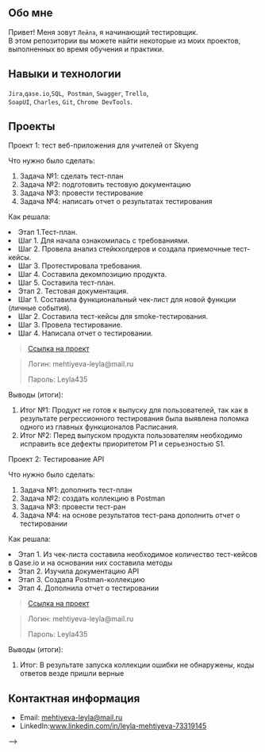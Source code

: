 
## Обо мне 

Привет! Меня зовут ``Лейла``, я начинающий тестировщик. <br>
В этом репозитории вы можете найти некоторые из моих проектов, выполненных во время обучения и практики.
<br>

## Навыки и технологии
``Jira``,``qase.io``,``SQL``,`` Postman``, ``Swagger``, ``Trello``, <br>
``SoapUI``, ``Charles``, ``Git``, ``Chrome DevTools``.




## Проекты

<p> Проект 1: тест веб-приложения для учителей от Skyeng</p>
<p>Что нужно было сделать:<p>
<ol>
  <li>Задача №1: сделать тест-план</li>
  <li>Задача №2: подготовить тестовую документацию</li>
  <li>Задача №3: провести тестирование</li>
  <li>Задача №4: написать отчет о результатах тестирования</li>
</ol>

<p>Как решала:<p> 
   <li>Этап 1.Тест-план.</li>
   <li>Шаг 1. Для начала ознакомилась с требованиями.</li>
   <li>Шаг 2. Провела анализ стейкхолдеров и создала приемочные тест-кейсы.</li>
   <li>Шаг 3. Протестировала требования.</li>
   <li>Шаг 4. Составила декомпозицию продукта.</li>
   <li>Шаг 5. Составила тест-план.</li>
   <li>Этап 2. Тестовая документация.</li>
   <li>Шаг 1. Составила функциональный чек-лист для новой функции (личные события).</li>
   <li>Шаг 2. Составила тест-кейсы для smoke-тестирования.</li>
   <li>Шаг 3. Провела тестирование.</li>
   <li>Шаг 4. Написала отчет о тестировании.</li>
  
>  <a href= https://leylam435.atlassian.net/wiki/spaces/~637e2fe1213a315af346d986/pages/1638401/1>Ссылка на проект</a>

> <p> Логин: mehtiyeva-leyla@mail.ru <p>
> <p> Пароль: Leyla435 <p>
 </ol>
 
 <p>Выводы (итоги):<p>
<ol>
  <li>Итог №1: Продукт не готов к выпуску для пользователей, так как в результате регрессионного тестирования была выявлена поломка одного из главных функционалов Расписания.</li>
  <li>Итог №2: Перед выпуском продукта пользователям необходимо исправить все дефекты  приоритетом Р1 и серьезностью S1.</li>
</ol>

<p> Проект 2: Тестирование API </p>
<p>Что нужно было сделать:<p>
<ol>
  <li>Задача №1: дополнить тест-план</li>
  <li>Задача №2: создать коллекцию в Postman</li>
  <li>Задача №3: провести тест-ран</li>
  <li>Задача №4: на основе результатов тест-рана дополнить отчет о тестировании</li>
</ol>

<p>Как решала:<p> 
   <li>Этап 1. Из чек-листа составила необходимое количество тест-кейсов в Qase.io и на основании них составила методы</li>
   <li>Этап 2. Изучила документацию API</li>
   <li>Этап 3. Создала Postman-коллекцию</li>
   <li>Этап 4. Дополнила отчет о тестировании</li>
  
   >  <a href= https://leylam435.atlassian.net/wiki/spaces/~637e2fe1213a315af346d986/pages/14647297/1+2>Ссылка на проект</a>

> <p> Логин: mehtiyeva-leyla@mail.ru <p>
> <p> Пароль: Leyla435 <p>
 </ol>
 
 <p>Выводы (итоги):<p>
<ol>
  <li>Итог: В результате запуска коллекции ошибки не обнаружены, коды ответов везде пришли верные</li>
  
</ol>


## Контактная информация
- Email: mehtiyeva-leyla@mail.ru
- LinkedIn:www.linkedin.com/in/leyla-mehtiyeva-73319145



-->
